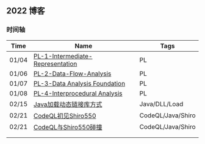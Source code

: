 ## 2022 博客



### 时间轴







| Time  | Name                                                         | Tags              |
| ----- | ------------------------------------------------------------ | ----------------- |
| 01/04 | [PL-1-Intermediate-Representation](../PL/Intermediate-Representation.md) | PL                |
| 01/06 | [PL-2-Data-Flow-Analysis](../PL/Data-Flow-Analysis.md)       | PL                |
| 01/07 | [PL-3-Data Analysis Foundation](../PL/Data-Analysis-Foundation.md) | PL                |
| 01/08 | [PL-4-Interprocedural Analysis](../PL/Interprocedural-Analysis.md) | PL                |
| 02/15 | [Java加载动态链接库方式](./Java加载动态链接库方式.md)        | Java/DLL/Load     |
| 02/21 | [CodeQL初见Shiro550](./CodeQL初见Shiro550.md)                | CodeQL/Java/Shiro |
| 02/21 | [CodeQL与Shiro550碰撞](./CodeQL与Shiro550碰撞.md)            | CodeQL/Java/Shiro |
|       |                                                              |                   |
|       |                                                              |                   |

